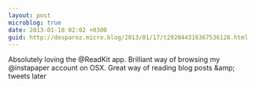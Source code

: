 ```yaml
---
layout: post
microblog: true
date: 2013-01-18 02:02 +0300
guid: http://desparoz.micro.blog/2013/01/17/t292044316367536128.html
---
```

Absolutely loving the @ReadKit app. Brilliant way of browsing my @instapaper account on OSX. Great way of reading blog posts &amp;amp; tweets later
